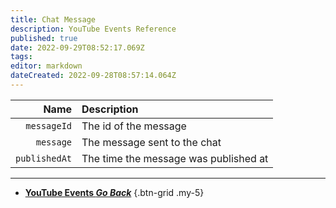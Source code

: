 ```yaml
---
title: Chat Message
description: YouTube Events Reference
published: true
date: 2022-09-29T08:52:17.069Z
tags: 
editor: markdown
dateCreated: 2022-09-28T08:57:14.064Z
---
```


Name | Description
----:|:------------
`messageId` | The id of the message
`message` | The message sent to the chat
`publishedAt` | The time the message was published at

---

- [<i class="mdi mdi-chevron-left"></i>**YouTube Events *Go Back***](/en/Platforms/YouTube/Events)
{.btn-grid .my-5}